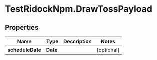 # TestRidockNpm.DrawTossPayload

## Properties
Name | Type | Description | Notes
------------ | ------------- | ------------- | -------------
**scheduleDate** | **Date** |  | [optional] 


